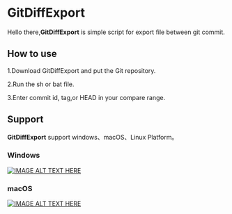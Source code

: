 # GitDiffExport

Hello there,**GitDiffExport** is simple script for export file between git commit.

## How to use
1.Download GitDiffExport and put the Git repository.

2.Run the sh or bat file.

3.Enter commit id, tag,or HEAD in your compare range.


## Support
**GitDiffExport** support windows、macOS、Linux Platform。


### Windows
[![IMAGE ALT TEXT HERE](https://img.youtube.com/vi/AlbaHkC08W4/0.jpg)](https://www.youtube.com/watch?v=AlbaHkC08W4)

### macOS
 [![IMAGE ALT TEXT HERE](https://img.youtube.com/vi/G7_y0-CeRk8/0.jpg)](https://www.youtube.com/watch?v=G7_y0-CeRk8)